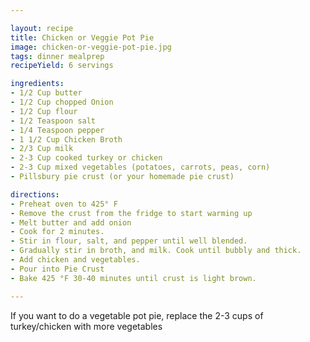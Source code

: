 ```yaml
---

layout: recipe
title: Chicken or Veggie Pot Pie
image: chicken-or-veggie-pot-pie.jpg
tags: dinner mealprep
recipeYield: 6 servings

ingredients:
- 1/2 Cup butter
- 1/2 Cup chopped Onion
- 1/2 Cup flour
- 1/2 Teaspoon salt
- 1/4 Teaspoon pepper
- 1 1/2 Cup Chicken Broth
- 2/3 Cup milk
- 2-3 Cup cooked turkey or chicken
- 2-3 Cup mixed vegetables (potatoes, carrots, peas, corn)
- Pillsbury pie crust (or your homemade pie crust)

directions:
- Preheat oven to 425° F
- Remove the crust from the fridge to start warming up
- Melt butter and add onion
- Cook for 2 minutes.
- Stir in flour, salt, and pepper until well blended.
- Gradually stir in broth, and milk. Cook until bubbly and thick.
- Add chicken and vegetables.
- Pour into Pie Crust
- Bake 425 °F 30-40 minutes until crust is light brown.

---
```

If you want to do a vegetable pot pie, replace the 2-3 cups of turkey/chicken with more vegetables

